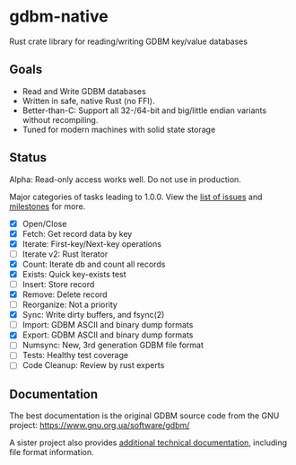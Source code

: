 
# gdbm-native

Rust crate library for reading/writing GDBM key/value databases

## Goals

* Read and Write GDBM databases
* Written in safe, native Rust (no FFI).
* Better-than-C:  Support all 32-/64-bit and big/little endian variants
  without recompiling.
* Tuned for modern machines with solid state storage

## Status

Alpha:  Read-only access works well.  Do not use in production.

Major categories of tasks leading to 1.0.0.  View the
[list of issues](https://github.com/jgarzik/gdbm-rs/issues) and
[milestones](https://github.com/jgarzik/gdbm-rs/milestones) for more.

- [x] Open/Close
- [x] Fetch: Get record data by key
- [x] Iterate: First-key/Next-key operations
- [ ] Iterate v2: Rust Iterator
- [x] Count: Iterate db and count all records
- [x] Exists: Quick key-exists test
- [ ] Insert: Store record
- [x] Remove: Delete record
- [ ] Reorganize: Not a priority
- [x] Sync: Write dirty buffers, and fsync(2)
- [ ] Import:  GDBM ASCII and binary dump formats
- [x] Export:  GDBM ASCII and binary dump formats
- [ ] Numsync: New, 3rd generation GDBM file format
- [ ] Tests:  Healthy test coverage
- [ ] Code Cleanup:  Review by rust experts

## Documentation

The best documentation is the original GDBM source code from the GNU
project: https://www.gnu.org.ua/software/gdbm/

A sister project also provides [additional technical
documentation](https://github.com/jgarzik/gdbm-docs), including file
format information.

